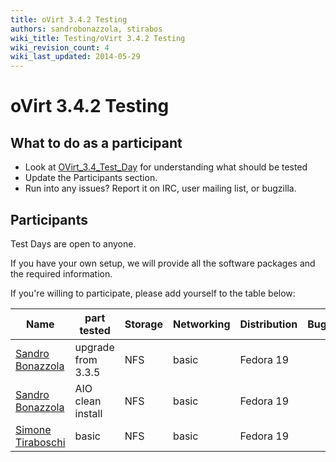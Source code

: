 ```yaml
---
title: oVirt 3.4.2 Testing
authors: sandrobonazzola, stirabos
wiki_title: Testing/oVirt 3.4.2 Testing
wiki_revision_count: 4
wiki_last_updated: 2014-05-29
---
```


# oVirt 3.4.2 Testing

## What to do as a participant

*   Look at [OVirt_3.4_Test_Day](OVirt_3.4_Test_Day) for understanding what should be tested
*   Update the Participants section.
*   Run into any issues? Report it on IRC, user mailing list, or bugzilla.

## Participants

Test Days are open to anyone.

If you have your own setup, we will provide all the software packages and the required information.

If you're willing to participate, please add yourself to the table below:

| Name                                               | part tested        | Storage | Networking | Distribution | Bugs |
|----------------------------------------------------|--------------------|---------|------------|--------------|------|
| [Sandro Bonazzola](https://github.com/sandrobonazzola) | upgrade from 3.3.5 | NFS     | basic      | Fedora 19    |      |
| [Sandro Bonazzola](https://github.com/sandrobonazzola) | AIO clean install  | NFS     | basic      | Fedora 19    |      |
| [Simone Tiraboschi](User:stirabos)      | basic              | NFS     | basic      | Fedora 19    |      |

